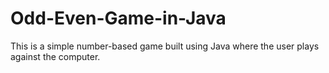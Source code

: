 # Odd-Even-Game-in-Java
This is a simple number-based game built using Java where the user plays against the computer.
